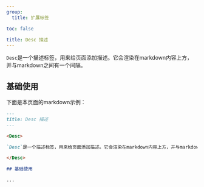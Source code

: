 ```yaml
---
group:
  title: 扩展标签

toc: false

title: Desc 描述
---
```


<Desc>

`Desc`是一个描述标签，用来给页面添加描述。它会渲染在markdown内容上方，并与markdown之间有一个间隔。

</Desc>

## 基础使用

下面是本页面的markdown示例：

```markdown
---
title: Desc 描述
---

<Desc>

`Desc`是一个描述标签，用来给页面添加描述。它会渲染在markdown内容上方，并与markdown之间有一个间隔。

</Desc>

## 基础使用

...

```